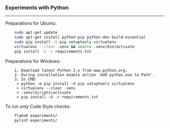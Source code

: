 ### Experiments with Python

***

Preparations for Ubuntu:
```bash
    sudo apt-get update
    sudo apt-get install python-pip python-dev build-essential
    sudo pip install -U pip setuptools virtualenv
    virtualenv --clear .venv && source .venv/bin/activate
    pip install -U -r requirements.txt
```
Preparations for Windows:
```
    1. Download latest Python 2.x from www.python.org.
    2. During installation enable action 'Add python.exe to Path'.
    3. In CMD:
     > python -m pip install -U pip setuptools virtualenv
     > virtualenv --clear .venv
     > .venv\Scripts\activate
     > pip install -U -r requirements.txt
```
To run *only* Code Style checks:
```bash
    flake8 experiments/
    pylint experiments/
```
